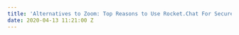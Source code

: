 ```yaml
---
title: 'Alternatives to Zoom: Top Reasons to Use Rocket.Chat For Secure Video Calls'
date: 2020-04-13 11:21:00 Z
---
```


